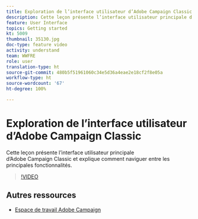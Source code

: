 ```yaml
---
title: Exploration de l’interface utilisateur d’Adobe Campaign Classic
description: Cette leçon présente l’interface utilisateur principale d’Adobe Campaign Classic et explique comment naviguer entre les principales fonctionnalités.
feature: User Interface
topics: Getting started
kt: 5009
thumbnail: 35130.jpg
doc-type: feature video
activity: understand
team: WWFRE
role: user
translation-type: ht
source-git-commit: 480b5f51961060c34e5d36a4eae2e18cf2f8e05a
workflow-type: ht
source-wordcount: '67'
ht-degree: 100%

---
```



# Exploration de l’interface utilisateur d’Adobe Campaign Classic

Cette leçon présente l’interface utilisateur principale d’Adobe Campaign Classic et explique comment naviguer entre les principales fonctionnalités.

>[!VIDEO](https://video.tv.adobe.com/v/35130?quality=12&captions=fre_fr)

## Autres ressources

* [Espace de travail Adobe Campaign](https://docs.adobe.com/content/help/fr-FR/campaign-classic/using/getting-started/starting-with-adobe-campaign/adobe-campaign-workspace.html)
